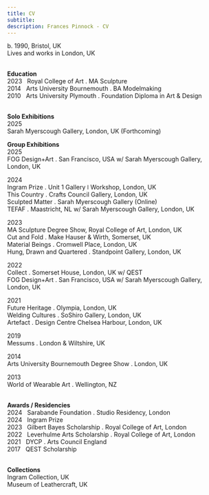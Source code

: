 ```yaml
---
title: CV
subtitle: 
description: Frances Pinnock - CV
---
```

  
b. 1990, Bristol, UK  
Lives and works in London, UK  
<br />  

**Education**  
2023&nbsp;&nbsp;&nbsp;Royal College of Art . MA Sculpture  
2014&nbsp;&nbsp;&nbsp;Arts University Bournemouth . BA Modelmaking  
2010&nbsp;&nbsp;&nbsp;Arts University Plymouth . Foundation Diploma in Art & Design  
<br />  

**Solo Exhibitions**    
2025  
Sarah Myerscough Gallery, London, UK (Forthcoming) 
<br />  

**Group Exhibitions**  
2025  
FOG Design+Art . San Francisco, USA w/ Sarah Myerscough Gallery, London, UK  

2024  
Ingram Prize . Unit 1 Gallery ǀ Workshop, London, UK  
This Country . Crafts Council Gallery, London, UK  
Sculpted Matter . Sarah Myerscough Gallery (Online)  
TEFAF . Maastricht, NL w/ Sarah Myerscough Gallery, London, UK  

2023  
MA Sculpture Degree Show, Royal College of Art, London, UK  
Cut and Fold . Make Hauser & Wirth, Somerset, UK  
Material Beings . Cromwell Place, London, UK  
Hung, Drawn and Quartered . Standpoint Gallery, London, UK  

2022  
Collect . Somerset House, London, UK  w/ QEST  
FOG Design+Art . San Francisco, USA w/ Sarah Myerscough Gallery, London, UK  

2021  
Future Heritage . Olympia, London, UK  
Welding Cultures . SoShiro Gallery, London, UK  
Artefact . Design Centre Chelsea Harbour, London, UK  

2019  
Messums . London & Wiltshire, UK  

2014  
Arts University Bournemouth Degree Show . London, UK  

2013  
World of Wearable Art . Wellington, NZ  
<br />  

**Awards / Residencies**  
2024&nbsp;&nbsp;&nbsp;Sarabande Foundation . Studio Residency, London  
2024&nbsp;&nbsp;&nbsp;Ingram Prize  
2023&nbsp;&nbsp;&nbsp;Gilbert Bayes Scholarship . Royal College of Art, London  
2022&nbsp;&nbsp;&nbsp;Leverhulme Arts Scholarship . Royal College of Art, London  
2021&nbsp;&nbsp;&nbsp;DYCP . Arts Council England  
2017&nbsp;&nbsp;&nbsp;QEST Scholarship  
<br />  

**Collections**  
Ingram Collection, UK  
Museum of Leathercraft, UK  




  










 



  










 











